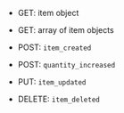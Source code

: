 - GET: item object
- GET: array of item objects


- POST: `item_created`
- POST: `quantity_increased`
- PUT: `item_updated`
- DELETE: `item_deleted`